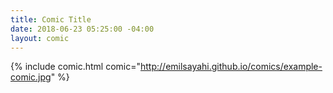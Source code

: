 ```yaml
---
title: Comic Title
date: 2018-06-23 05:25:00 -04:00
layout: comic
---
```


{% include comic.html comic="http://emilsayahi.github.io/comics/example-comic.jpg" %}
